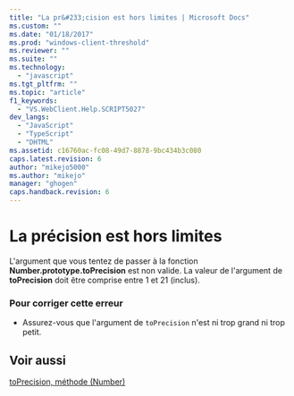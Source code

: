 ```yaml
---
title: "La pr&#233;cision est hors limites | Microsoft Docs"
ms.custom: ""
ms.date: "01/18/2017"
ms.prod: "windows-client-threshold"
ms.reviewer: ""
ms.suite: ""
ms.technology: 
  - "javascript"
ms.tgt_pltfrm: ""
ms.topic: "article"
f1_keywords: 
  - "VS.WebClient.Help.SCRIPT5027"
dev_langs: 
  - "JavaScript"
  - "TypeScript"
  - "DHTML"
ms.assetid: c16760ac-fc08-49d7-8878-9bc434b3c080
caps.latest.revision: 6
author: "mikejo5000"
ms.author: "mikejo"
manager: "ghogen"
caps.handback.revision: 6
---
```

# La pr&#233;cision est hors limites
L'argument que vous tentez de passer à la fonction **Number.prototype.toPrecision** est non valide.  La valeur de l'argument de **toPrecision** doit être comprise entre 1 et 21 \(inclus\).  
  
### Pour corriger cette erreur  
  
-   Assurez\-vous que l'argument de `toPrecision` n'est ni trop grand ni trop petit.  
  
## Voir aussi  
 [toPrecision, méthode \(Number\)](../../javascript/reference/toprecision-method-number-javascript.md)